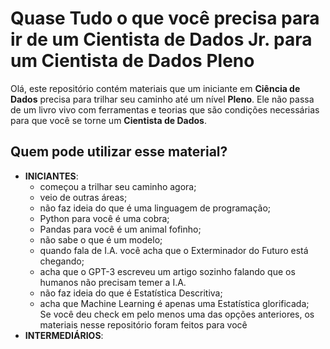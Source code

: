 # Quase Tudo o que você precisa para ir de um Cientista de Dados Jr. para um Cientista de Dados Pleno

Olá, este repositório contém materiais que um iniciante em **Ciência de Dados** precisa para trilhar seu caminho até um nível **Pleno**. Ele não passa de um livro vivo com ferramentas e teorias que são condições necessárias para que você se torne um **Cientista de Dados**.

## Quem pode utilizar esse material?
- **INICIANTES**: 
  - começou a trilhar seu caminho agora; 
  - veio de outras áreas;
  - não faz ideia do que é uma linguagem de programação;
  - Python para você é uma cobra;
  - Pandas para você é um animal fofinho;
  - não sabe o que é um modelo;
  - quando fala de I.A. você acha que o Exterminador do Futuro está chegando;
  - acha que o GPT-3 escreveu um artigo sozinho falando que os humanos não precisam temer a I.A.
  - não faz ideia do que é Estatística Descritiva;
  - acha que Machine Learning é apenas uma Estatística glorificada;<br>
Se você deu check em pelo menos uma das opções anteriores, os materiais nesse repositório foram feitos para você
- **INTERMEDIÁRIOS**:
